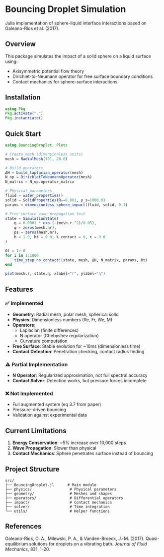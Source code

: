 
# Bouncing Droplet Simulation

Julia implementation of sphere-liquid interface interactions based on Galeano-Rios et al. (2017).

## Overview

This package simulates the impact of a solid sphere on a liquid surface using:
- Axisymmetric potential flow theory
- Dirichlet-to-Neumann operator for free surface boundary conditions
- Contact mechanics for sphere-surface interactions

## Installation

```julia
using Pkg
Pkg.activate(".")
Pkg.instantiate()
```

## Quick Start

```julia
using BouncingDroplet, Plots

# Create mesh (dimensionless units)
mesh = RadialMesh(101, 20.0)

# Build operators
ΔH = build_laplacian_operator(mesh)
N_op = DirichletToNeumannOperator(mesh)
N_matrix = N_op.operator_matrix

# Physical parameters
fluid = water_properties()
solid = SolidProperties(R₀=0.001, ρ_s=1000.0)
params = dimensionless_sphere_impact(fluid, solid, 0.1)

# Free surface wave propagation test
state = SimulationState(
    η = 0.0001 * exp.(-(mesh.r.^2)/0.05),
    φ = zeros(mesh.nr),
    ps = zeros(mesh.nr),
    h = 1.0, ht = 0.0, k_contact = 0, t = 0.0
)

δt = 1e-6
for i in 1:1000
    time_step_no_contact!(state, mesh, ΔH, N_matrix, params, δt)
end

plot(mesh.r, state.η, xlabel="r", ylabel="η")
```

## Features

### ✅ Implemented

- **Geometry**: Radial mesh, polar mesh, spherical solid
- **Physics**: Dimensionless numbers (Re, Fr, We, M)
- **Operators**: 
  - Laplacian (finite differences)
  - N operator (Chebyshev regularization)
  - Curvature computation
- **Free Surface**: Stable evolution for ~10ms (dimensionless time)
- **Contact Detection**: Penetration checking, contact radius finding

### ⚠️ Partial Implementation

- **N Operator**: Regularized approximation, not full spectral accuracy
- **Contact Solver**: Detection works, but pressure forces incomplete

### ❌ Not Implemented

- Full augmented system (eq 3.7 from paper)
- Pressure-driven bouncing
- Validation against experimental data

## Current Limitations

1. **Energy Conservation**: ~5% increase over 10,000 steps
2. **Wave Propagation**: Slower than physical
3. **Contact Mechanics**: Sphere penetrates surface instead of bouncing

## Project Structure

```
src/
├── BouncingDroplet.jl      # Main module
├── physics/                 # Physical parameters
├── geometry/                # Meshes and shapes
├── operators/               # Differential operators
├── impact/                  # Contact mechanics
├── solver/                  # Time integration
└── utils/                   # Helper functions
```

## References

Galeano-Rios, C. A., Milewski, P. A., & Vanden-Broeck, J.-M. (2017). 
Quasi-equilibrium solutions for droplets on a vibrating bath. 
*Journal of Fluid Mechanics*, 831, 1-20.

